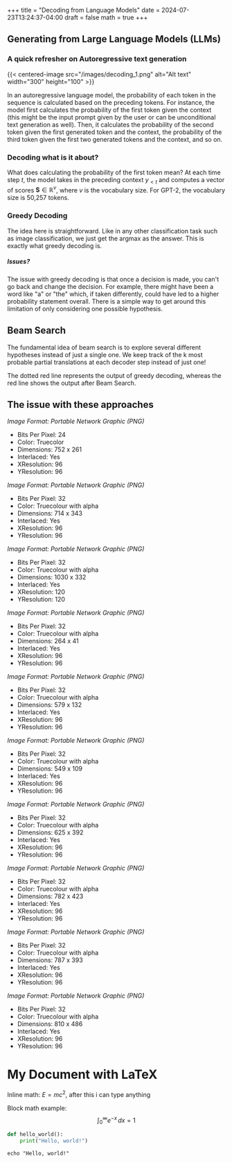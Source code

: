 +++
title = "Decoding from Language Models"
date = 2024-07-23T13:24:37-04:00
draft = false
math = true
+++

## Generating from Large Language Models (LLMs)

### A quick refresher on Autoregressive text generation

{{< centered-image src="/images/decoding_1.png" alt="Alt text" width="300" height="100" >}}


In an autoregressive language model, the probability of each token in the sequence is calculated based on the preceding tokens. For instance, the model first calculates the probability of the first token given the context (this might be the input prompt given by the user or can be unconditional text generation as well). Then, it calculates the probability of the second token given the first generated token and the context, the probability of the third token given the first two generated tokens and the context, and so on.

### Decoding what is it about?

What does calculating the probability of the first token mean?
At each time step $t$, the model takes in the preceding context  $y_{<t}$  and computes a vector of scores $\mathbf{S} \in \mathbb{R}^v$, where $v$ is the vocabulary size. For GPT-2, the vocabulary size is 50,257 tokens.

### Greedy Decoding

The idea here is straightforward. Like in any other classification task such as image classification, we just get the argmax as the answer. This is exactly what greedy decoding is.

##### Issues?

The issue with greedy decoding is that once a decision is made, you can't go back and change the decision. For example, there might have been a word like "a" or "the" which, if taken differently, could have led to a higher probability statement overall. There is a simple way to get around this limitation of only considering one possible hypothesis.

## Beam Search

The fundamental idea of beam search is to explore several different hypotheses instead of just a single one. We keep track of the k most probable partial translations at each decoder step instead of just one! 

The dotted red line represents the output of greedy decoding, whereas the red line shows the output after Beam Search.

## The issue with these approaches

*Image Format: Portable Network Graphic (PNG)*
- Bits Per Pixel: 24
- Color: Truecolor
- Dimensions: 752 x 261
- Interlaced: Yes
- XResolution: 96
- YResolution: 96

*Image Format: Portable Network Graphic (PNG)*
- Bits Per Pixel: 32
- Color: Truecolour with alpha
- Dimensions: 714 x 343
- Interlaced: Yes
- XResolution: 96
- YResolution: 96

*Image Format: Portable Network Graphic (PNG)*
- Bits Per Pixel: 32
- Color: Truecolour with alpha
- Dimensions: 1030 x 332
- Interlaced: Yes
- XResolution: 120
- YResolution: 120

*Image Format: Portable Network Graphic (PNG)*
- Bits Per Pixel: 32
- Color: Truecolour with alpha
- Dimensions: 264 x 41
- Interlaced: Yes
- XResolution: 96
- YResolution: 96

*Image Format: Portable Network Graphic (PNG)*
- Bits Per Pixel: 32
- Color: Truecolour with alpha
- Dimensions: 579 x 132
- Interlaced: Yes
- XResolution: 96
- YResolution: 96

*Image Format: Portable Network Graphic (PNG)*
- Bits Per Pixel: 32
- Color: Truecolour with alpha
- Dimensions: 549 x 109
- Interlaced: Yes
- XResolution: 96
- YResolution: 96

*Image Format: Portable Network Graphic (PNG)*
- Bits Per Pixel: 32
- Color: Truecolour with alpha
- Dimensions: 625 x 392
- Interlaced: Yes
- XResolution: 96
- YResolution: 96

*Image Format: Portable Network Graphic (PNG)*
- Bits Per Pixel: 32
- Color: Truecolour with alpha
- Dimensions: 782 x 423
- Interlaced: Yes
- XResolution: 96
- YResolution: 96

*Image Format: Portable Network Graphic (PNG)*
- Bits Per Pixel: 32
- Color: Truecolour with alpha
- Dimensions: 787 x 393
- Interlaced: Yes
- XResolution: 96
- YResolution: 96

*Image Format: Portable Network Graphic (PNG)*
- Bits Per Pixel: 32
- Color: Truecolour with alpha
- Dimensions: 810 x 486
- Interlaced: Yes
- XResolution: 96
- YResolution: 96



# My Document with LaTeX

Inline math: $E = mc^2$, after this i can type anything



Block math example:
$$
\int_0^\infty e^{-x} \, dx = 1
$$


```python
def hello_world():
    print("Hello, world!")
```
```
echo "Hello, world!"
```